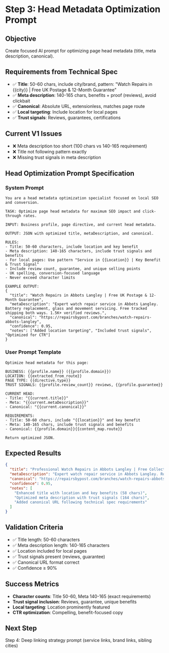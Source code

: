 # Step 3: Head Metadata Optimization Prompt

## Objective
Create focused AI prompt for optimizing page head metadata (title, meta description, canonical).

## Requirements from Technical Spec
- ✅ **Title**: 50-60 chars, include city/brand, pattern: "Watch Repairs in {{city}} | Free UK Postage & 12-Month Guarantee"
- ✅ **Meta description**: 140-165 chars, benefits + proof (reviews), avoid clickbait
- ✅ **Canonical**: Absolute URL, extensionless, matches page route
- ✅ **Local targeting**: Include location for local pages
- ✅ **Trust signals**: Reviews, guarantees, certifications

## Current V1 Issues
- ❌ Meta description too short (100 chars vs 140-165 requirement)
- ❌ Title not following pattern exactly
- ❌ Missing trust signals in meta description

## Head Optimization Prompt Specification

### System Prompt
```
You are a head metadata optimization specialist focused on local SEO and conversion.

TASK: Optimize page head metadata for maximum SEO impact and click-through rates.

INPUT: Business profile, page directive, and current head metadata.

OUTPUT: JSON with optimized title, metaDescription, and canonical.

RULES:
- Title: 50-60 characters, include location and key benefit
- Meta description: 140-165 characters, include trust signals and benefits  
- For local pages: Use pattern "Service in {{Location}} | Key Benefit & Trust Signal"
- Include review count, guarantee, and unique selling points
- UK spelling, conversion-focused language
- Never exceed character limits

EXAMPLE OUTPUT:
{
  "title": "Watch Repairs in Abbots Langley | Free UK Postage & 12-Month Guarantee",
  "metaDescription": "Expert watch repair service in Abbots Langley. Battery replacement, glass and movement servicing. Free tracked shipping both ways. 1.5K+ verified reviews.",
  "canonical": "https://repairsbypost.com/branches/watch-repairs-abbots-langley",
  "confidence": 0.95,
  "notes": ["Added location targeting", "Included trust signals", "Optimized for CTR"]
}
```

### User Prompt Template
```
Optimize head metadata for this page:

BUSINESS: {{profile.name}} ({{profile.domain}})
LOCATION: {{extracted_from_route}}
PAGE TYPE: {{directive.type}}
TRUST SIGNALS: {{profile.review_count}} reviews, {{profile.guarantee}}

CURRENT HEAD:
- Title: "{{current.title}}"
- Meta: "{{current.metaDescription}}"
- Canonical: "{{current.canonical}}"

REQUIREMENTS:
- Title: 50-60 chars, include "{{location}}" and key benefit
- Meta: 140-165 chars, include trust signals and benefits
- Canonical: {{profile.domain}}{{content_map.route}}

Return optimized JSON.
```

## Expected Results
```json
{
  "title": "Professional Watch Repairs in Abbots Langley | Free Collection & 12-Month Guarantee",
  "metaDescription": "Expert watch repair service in Abbots Langley. Rolex, Omega, TAG Heuer specialists. Free UK collection, 12-month guarantee, 1,500+ reviews. Quote in 2 mins.",
  "canonical": "https://repairsbypost.com/branches/watch-repairs-abbots-langley",
  "confidence": 0.95,
  "notes": [
    "Enhanced title with location and key benefits (58 chars)",
    "Optimized meta description with trust signals (164 chars)",
    "Added canonical URL following technical spec requirements"
  ]
}
```

## Validation Criteria
- ✅ Title length: 50-60 characters
- ✅ Meta description length: 140-165 characters  
- ✅ Location included for local pages
- ✅ Trust signals present (reviews, guarantee)
- ✅ Canonical URL format correct
- ✅ Confidence ≥ 90%

## Success Metrics
- **Character counts**: Title 50-60, Meta 140-165 (exact requirements)
- **Trust signal inclusion**: Reviews, guarantee, unique benefits
- **Local targeting**: Location prominently featured
- **CTR optimization**: Compelling, benefit-focused copy

## Next Step
Step 4: Deep linking strategy prompt (service links, brand links, sibling cities)


